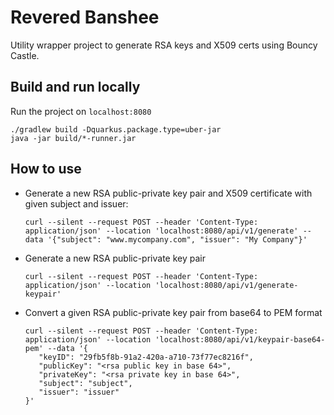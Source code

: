 # Revered Banshee

Utility wrapper project to generate RSA keys and X509 certs using Bouncy Castle.

## Build and run locally

Run the project on `localhost:8080`

```shell
./gradlew build -Dquarkus.package.type=uber-jar
java -jar build/*-runner.jar
```

## How to use

- Generate a new RSA public-private key pair and X509 certificate with given subject and issuer:

   ```shell
   curl --silent --request POST --header 'Content-Type: application/json' --location 'localhost:8080/api/v1/generate' --data '{"subject": "www.mycompany.com", "issuer": "My Company"}'
   ```

- Generate a new RSA public-private key pair

   ```shell
   curl --silent --request POST --header 'Content-Type: application/json' --location 'localhost:8080/api/v1/generate-keypair'
   ```

- Convert a given RSA public-private key pair from base64 to PEM format

   ```shell
   curl --silent --request POST --header 'Content-Type: application/json' --location 'localhost:8080/api/v1/keypair-base64-pem' --data '{
      "keyID": "29fb5f8b-91a2-420a-a710-73f77ec8216f",
      "publicKey": "<rsa public key in base 64>",
      "privateKey": "<rsa private key in base 64>",
      "subject": "subject",
      "issuer": "issuer"
   }'
   ```

